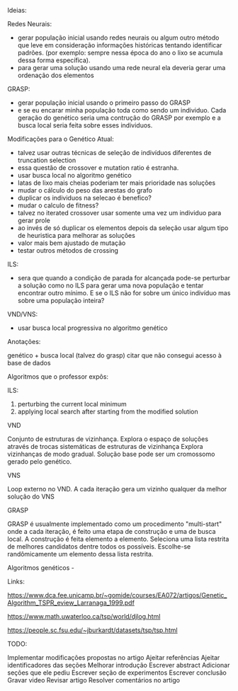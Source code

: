 Ideias:

Redes Neurais:


- gerar população inicial usando redes neurais ou algum outro método que leve em consideração informações históricas tentando identificar padrões. (por exemplo: sempre nessa época do ano o lixo se acumula dessa forma específica).
- para gerar uma solução usando uma rede neural ela deveria gerar uma ordenação dos elementos

GRASP: 

- gerar população inicial usando o primeiro passo do GRASP
- e se eu encarar minha população toda como sendo um individuo. Cada geração do genético seria uma contrução do GRASP por exemplo e a busca local seria feita sobre esses individuos.

Modificações para o Genético Atual:

- talvez usar outras técnicas de seleção de indivíduos diferentes de truncation selection
- essa questão de crossover e mutation ratio é estranha.
- usar busca local no algoritmo genético
- latas de lixo mais cheias poderiam ter mais prioridade nas soluções
- mudar o cálculo do peso das arestas do grafo
- duplicar os individuos na selecao é benefico?
- mudar o calculo de fitness?
- talvez no iterated crossover usar somente uma vez um individuo para gerar prole
- ao invés de só duplicar os elementos depois da seleção usar algum tipo de heuristica para melhorar as soluções
- valor mais bem ajustado de mutação 
- testar outros métodos de crossing

ILS:

- sera que quando a condição de parada for alcançada pode-se perturbar a solução como no ILS para gerar uma nova população e tentar encontrar outro mínimo. E se o ILS não for sobre um único indivíduo mas sobre uma população inteira?

VND/VNS:

- usar busca local progressiva no algoritmo genético

Anotações:

genético + busca local (talvez do grasp)
citar que não consegui acesso à base de dados

Algoritmos que o professor expôs:

ILS: 

1. perturbing the current local minimum
2. applying local search after starting from the modified solution

VND

Conjunto de estruturas de vizinhança.
Explora o espaço de soluções através de trocas sistemáticas de estruturas de vizinhança
Explora vizinhanças de modo gradual.
Solução base pode ser um cromossomo gerado pelo genético.

VNS

Loop externo no VND. A cada iteração gera um vizinho qualquer da melhor solução do VNS

GRASP

GRASP é usualmente implementado como um procedimento "multi-start" onde a cada iteração, é feito uma etapa de construção e uma de busca local.
A construção é feita elemento a elemento. 
Seleciona uma lista restrita de melhores candidatos dentre todos os possíveis. Escolhe-se randômicamente um elemento dessa lista restrita.

Algoritmos genéticos -

Links:

https://www.dca.fee.unicamp.br/~gomide/courses/EA072/artigos/Genetic_Algorithm_TSPR_eview_Larranaga_1999.pdf

https://www.math.uwaterloo.ca/tsp/world/djlog.html

https://people.sc.fsu.edu/~jburkardt/datasets/tsp/tsp.html

TODO:

Implementar modificações propostas no artigo
Ajeitar referências
Ajeitar identificadores das seções
Melhorar introdução 
Escrever abstract 
Adicionar seções que ele pediu
Escrever seção de experimentos
Escrever conclusão
Gravar video
Revisar artigo
Resolver comentários no artigo